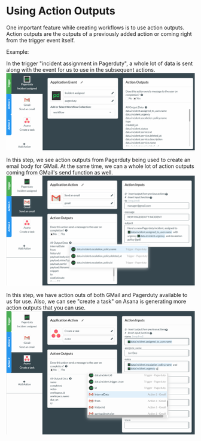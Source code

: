 # Using Action Outputs

One important feature while creating workflows is to use action outputs. Action outputs are the outputs of a previously added action or coming right from the trigger event itself.   
  
Example: 

In the trigger "incident assignment in Pagerduty", a whole lot of data is sent along with the event for us to use in the subsequent actions.![](/assets/trego1.png)

In this step, we see action outputs from Pagerduty being used to create an email body for GMail. At the same time, we can a whole lot of action outputs coming from GMail's send function as well.![](/assets/treg2.png)  


In this step, we have action outs of both GMail and Pagerduty available to us for use. Also, we can see "create a task" on Asana is generating more action outputs that you can use.![](/assets/treg4.png)

